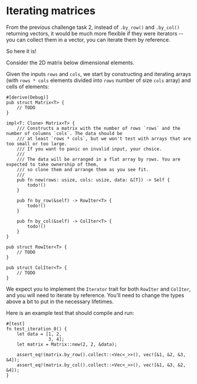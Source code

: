 # Iterating matrices

From the previous challenge task 2, instead of `.by_row()` and `.by_col()` returning vectors, it would be much more flexible if they were iterators -- you can collect them in a vector, you can iterate them by reference. 

So here it is!

Consider the 2D matrix below dimensional elements.

Given the inputs `rows` and `cols`, we start by constructing and iterating arrays (with `rows * cols` elements divided into `rows` number of size `cols` array) and cells of elements:

```
#[derive(Debug)]
pub struct Matrix<T> {
    // TODO
}

impl<T: Clone> Matrix<T> {
    /// Constructs a matrix with the number of rows `rows` and the number of columns `cols`. The data should be
    /// at least `rows * cols`, but we won't test with arrays that are too small or too large.
    /// If you want to panic on invalid input, your choice.
    ///
    /// The data will be arranged in a flat array by rows. You are expected to take ownership of them,
    /// so clone them and arrange them as you see fit.
    ///
    pub fn new(rows: usize, cols: usize, data: &[T]) -> Self {
        todo!()
    }

    pub fn by_row(&self) -> RowIter<T> {
        todo!()
    }

    pub fn by_col(&self) -> ColIter<T> {
        todo!()
    }
}

pub struct RowIter<T> {
    // TODO
}

pub struct ColIter<T> {
    // TODO
}
```

We expect you to implement the `Iterator` trait for both `RowIter` and `ColIter`, and you will need to iterate by reference. You'll need to change the types above a bit to put in the necessary lifetimes.

Here is an example test that should compile and run:

```
#[test]
fn test_iteration_0() {
    let data = [1, 2,
                3, 4];
    let matrix = Matrix::new(2, 2, &data);

    assert_eq!(matrix.by_row().collect::<Vec<_>>(), vec![&1, &2, &3, &4]);
    assert_eq!(matrix.by_col().collect::<Vec<_>>(), vec![&1, &3, &2, &4]);
}
```
